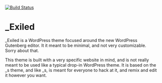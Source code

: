 [![Build Status](https://travis-ci.org/Automattic/_s.svg?branch=master)](https://travis-ci.org/Automattic/_s)

_Exiled
===

_Exiled is a WordPress theme focused around the new WordPress Gutenberg editor. It it meant to be minimal, and not very customizable. Sorry about that.

This theme is built with a very specific website in mind, and is not really meant to be used like a typical drop-in WordPress theme. It is based on the _s theme, and like _s, is meant for everyone to hack at it, and remix and edit it however you want. 
